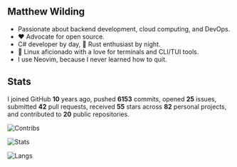 ## Matthew Wilding

- Passionate about backend development, cloud computing, and DevOps.
- ❤️ Advocate for open source.
- C# developer by day, 🦀 Rust enthusiast by night.
- 🐧 Linux aficionado with a love for terminals and CLI/TUI tools.
- I use Neovim, because I never learned how to quit.

## Stats

I joined GitHub **10** years ago, pushed **6153** commits, opened **25** issues, submitted **42** pull requests, received **55** stars across **82** personal projects, and contributed to **20** public repositories.

![Contribs](https://github-contributor-stats.vercel.app/api?username=mbwilding&theme=tokyonight&hide_border=true)

![Stats](https://github-readme-stats.vercel.app/api?username=mbwilding&show_icons=true&theme=tokyonight&hide_border=true)

![Langs](https://github-readme-stats.vercel.app/api/top-langs/?username=mbwilding&layout=donut&theme=tokyonight&hide_border=true)
